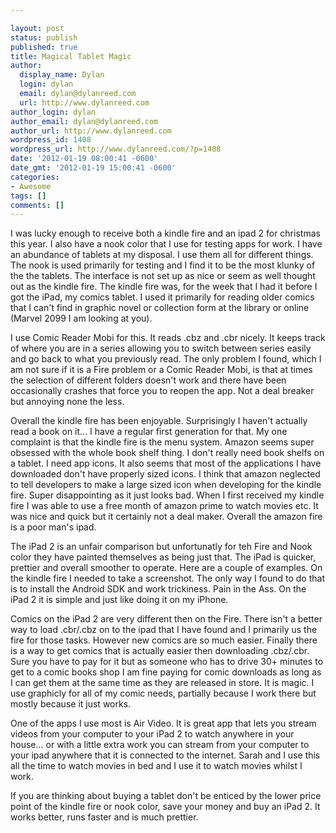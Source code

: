 ```yaml
---

layout: post
status: publish
published: true
title: Magical Tablet Magic
author:
  display_name: Dylan
  login: dylan
  email: dylan@dylanreed.com
  url: http://www.dylanreed.com
author_login: dylan
author_email: dylan@dylanreed.com
author_url: http://www.dylanreed.com
wordpress_id: 1408
wordpress_url: http://www.dylanreed.com/?p=1408
date: '2012-01-19 08:00:41 -0600'
date_gmt: '2012-01-19 15:00:41 -0600'
categories:
- Awesome
tags: []
comments: []
---
```


I was lucky enough to receive both a kindle fire and an ipad 2 for christmas this year. I also have a nook color that I use for testing apps for work. I have an abundance of tablets at my disposal. I use them all for different things. The nook is used primarily for testing and I find it to be the most klunky of the the tablets. The interface is not set up as nice or seem as well thought out as the kindle fire. The kindle fire was, for the week that I had it before I got the iPad, my comics tablet. I used it primarily for reading older comics that I can't find in graphic novel or collection form at the library or online (Marvel 2099 I am looking at you).

I use Comic Reader Mobi for this. It reads .cbz and .cbr nicely. It keeps track of where you are in a series allowing you to switch between series easily and go back to what you previously read. The only problem I found, which I am not sure if it is a Fire problem or a Comic Reader Mobi, is that at times the selection of different folders doesn't work and there have been occasionally crashes that force you to reopen the app. Not a deal breaker but annoying none the less.

Overall the kindle fire has been enjoyable. Surprisingly I haven't actually read a book on it... I have a regular first generation for that. My one complaint is that the kindle fire is the menu system. Amazon seems super obsessed with the whole book shelf thing. I don't really need book shelfs on a tablet. I need app icons. It also seems that most of the applications I have downloaded don't have properly sized icons. I think that amazon neglected to tell developers to make a large sized icon when developing for the kindle fire. Super disappointing as it just looks bad. When I first received my kindle fire I was able to use a free month of amazon prime to watch movies etc. It was nice and quick but it certainly not a deal maker. Overall the amazon fire is a poor man's ipad.

The iPad 2 is an unfair comparison but unfortunatly for teh Fire and Nook color they have painted themselves as being just that. The iPad is quicker, prettier and overall smoother to operate. Here are a couple of examples. On the kindle fire I needed to take a screenshot. The only way I found to do that is to install the Android SDK and work trickiness. Pain in the Ass. On the iPad 2 it is simple and just like doing it on my iPhone.

Comics on the iPad 2 are very different then on the Fire. There isn't a better way to load .cbr/.cbz on to the ipad that I have found and I primarily us the fire for those tasks. However new comics are so much easier. Finally there is a way to get comics that is actually easier then downloading .cbz/.cbr. Sure you have to pay for it but as someone who has to drive 30+ minutes to get to a comic books shop I am fine paying for comic downloads as long as I can get them at the same time as they are released in store. It is magic. I use graphicly for all of my comic needs, partially because I work there but mostly because it just works.

One of the apps I use most is Air Video. It is  great app that lets you stream videos from your computer to your iPad 2 to watch anywhere in your house... or with a little extra work you can stream from your computer to your ipad anywhere that it is connected to the internet. Sarah and I use this all the time to watch movies in bed and I use it to watch movies whilst I work.

If you are thinking about buying a tablet don't be enticed by the lower price point of the kindle fire or nook color, save your money and buy an iPad 2. It works better, runs faster and is much prettier.

